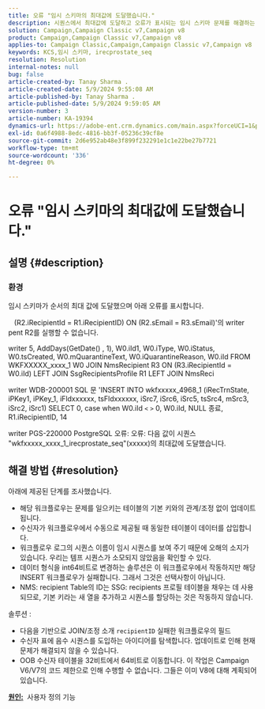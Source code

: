 ```yaml
---
title: 오류 "임시 스키마의 최대값에 도달했습니다."
description: 시퀀스에서 최대값에 도달하고 오류가 표시되는 임시 스키마 문제를 해결하는 방법을 알아봅니다.
solution: Campaign,Campaign Classic v7,Campaign v8
product: Campaign,Campaign Classic v7,Campaign v8
applies-to: Campaign Classic,Campaign,Campaign Classic v7,Campaign v8
keywords: KCS,임시 스키마, irecprostate_seq
resolution: Resolution
internal-notes: null
bug: false
article-created-by: Tanay Sharma .
article-created-date: 5/9/2024 9:55:08 AM
article-published-by: Tanay Sharma .
article-published-date: 5/9/2024 9:59:05 AM
version-number: 3
article-number: KA-19394
dynamics-url: https://adobe-ent.crm.dynamics.com/main.aspx?forceUCI=1&pagetype=entityrecord&etn=knowledgearticle&id=9453d232-ea0d-ef11-9f8a-6045bd0201f5
exl-id: 0a6f4988-8edc-4816-bb3f-05236c39cf8e
source-git-commit: 2d6e952ab48e3f899f232291e1c1e22be27b7721
workflow-type: tm+mt
source-wordcount: '336'
ht-degree: 0%

---
```


# 오류 &quot;임시 스키마의 최대값에 도달했습니다.&quot;

## 설명 {#description}


### <b>환경</b>

임시 스키마가 순서의 최대 값에 도달했으며 아래 오류를 표시합니다.

   (R2.iRecipientId = R1.iRecipientID) ON (R2.sEmail = R3.sEmail)&#39;의 writer pent R2를 실행할 수 없습니다.

writer 5, AddDays(GetDate() , 1), W0.iId1, W0.iType, W0.iStatus, W0.tsCreated, W0.mQuarantineText, W0.iQuarantineReason, W0.iId FROM WKFXXXXX_xxxx_1 W0 JOIN NmsRecipient R3 ON (R3.iRecipientId = W0.iId) LEFT JOIN SsgRecipientsProfile R1 LEFT JOIN NmsReci

writer WDB-200001 SQL 문 &#39;INSERT INTO wkfxxxxx_4968_1 (iRecTrnState, iPKey1, iPKey_1, iFldxxxxxx, tsFldxxxxxx, iSrc7, iSrc6, iSrc5, tsSrc4, mSrc3, iSrc2, iSrc1) SELECT 0, case when W0.iId `<` `>`  0, W0.iId, NULL 종료, R1.iRecipientID, 14

writer PGS-220000 PostgreSQL 오류: 오류: 다음 값이 시퀀스 &quot;wkfxxxxx_xxxx_1_irecprostate_seq&quot;(xxxxx)의 최대값에 도달했습니다.


## 해결 방법 {#resolution}


아래에 제공된 단계를 조사했습니다.

- 해당 워크플로우는 문제를 일으키는 테이블의 기본 키와의 관계/조정 없이 업데이트됩니다.
- 수신자가 워크플로우에서 수동으로 제공될 때 동일한 테이블이 데이터를 삽입합니다.
- 워크플로우 로그의 시퀀스 이름이 임시 시퀀스를 보여 주기 때문에 오해의 소지가 있습니다. 우리는 템프 시퀀스가 소모되지 않았음을 확인할 수 있다.
- 데이터 형식을 int64비트로 변경하는 솔루션은 이 워크플로우에서 작동하지만 해당 INSERT 워크플로우가 실패합니다. 그래서 그것은 선택사항이 아닙니다.
- NMS: recipient Table의 ID는 SSG: recipients 프로필 테이블을 채우는 데 사용되므로, 기본 키라는 새 열을 추가하고 시퀀스를 할당하는 것은 작동하지 않습니다.


솔루션 :

- 다음을 기반으로 JOIN/조정 소개 `recipientID` 실패한 워크플로우의 필드
- 수신자 표에 음수 시퀀스를 도입하는 아이디어를 탐색합니다. 업데이트로 인해 현재 문제가 해결되지 않을 수 있습니다.
- OOB 수신자 테이블을 32비트에서 64비트로 이동합니다. 이 작업은 Campaign V6/V7의 코드 제한으로 인해 수행할 수 없습니다. 그들은 이미 V8에 대해 계획되어 있습니다.




<b><u>원인:</u></b>  사용자 정의 기능
